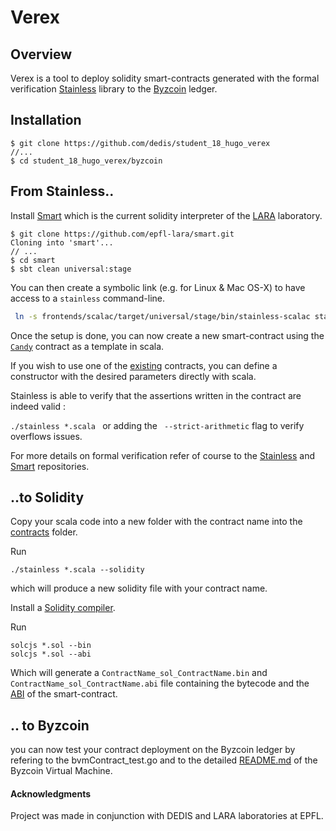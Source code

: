 # Verex

## Overview




Verex is a tool to deploy solidity smart-contracts generated with the formal verification [Stainless](https://github.com/epfl-lara/stainless) library  to the [Byzcoin](https://github.com/dedis/cothority/tree/master/byzcoin) ledger.

## Installation

```
$ git clone https://github.com/dedis/student_18_hugo_verex
//...
$ cd student_18_hugo_verex/byzcoin
```


## From Stainless..

Install [Smart](https://github.com/epfl-lara/smart) which is the current solidity interpreter of the [LARA](https://github.com/epfl-lara) laboratory.
```
$ git clone https://github.com/epfl-lara/smart.git
Cloning into 'smart'...
// ...
$ cd smart
$ sbt clean universal:stage  
```
You can then create a symbolic link (e.g. for Linux & Mac OS-X) to have access 
to a ``stainless`` command-line. 

```bash
 ln -s frontends/scalac/target/universal/stage/bin/stainless-scalac stainless
```
Once the setup is done, you can now create a new smart-contract using the  [`Candy`](frontends/benchmarks/smartcontracts/valid/Candy.scala) contract as a template in scala. 

If you wish to use one of the [existing](frontends/benchmarks/smartcontracts/valid)  contracts, you can define a constructor with the desired parameters directly with scala.  
 
Stainless is able to verify that the assertions written in the contract are indeed valid : 

```./stainless *.scala ``` or adding the ``` --strict-arithmetic``` flag to verify overflows issues. 

For more details on formal verification refer of course to the [Stainless](https://github.com/epfl-lara/stainless) and [Smart](https://github.com/epfl-lara/smart) repositories.


## ..to Solidity

Copy your scala code into a new folder with the contract name into the [contracts](byzcoin/contracts) folder.

Run 

```./stainless *.scala --solidity ```

which will produce a new solidity file with your contract name. 

Install a [Solidity compiler](https://solidity.readthedocs.io/en/v0.4.24/installing-solidity.html).

Run 

``` 
solcjs *.sol --bin
solcjs *.sol --abi
```

Which will generate a `ContractName_sol_ContractName.bin` and `ContractName_sol_ContractName.abi` file containing the bytecode and the [ABI](https://solidity.readthedocs.io/en/develop/abi-spec.html) of the smart-contract.
 
## .. to Byzcoin

you can now test your contract deployment on the Byzcoin ledger by refering to the bvmContract_test.go and to the detailed [README.md](byzcoin/README.md) of the Byzcoin Virtual Machine.

#### Acknowledgments
Project was made in conjunction with DEDIS and LARA laboratories at EPFL. 




 






  

 





